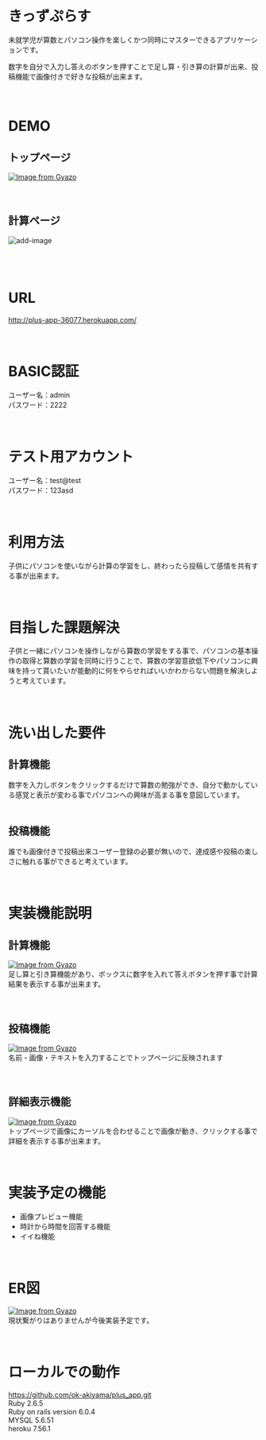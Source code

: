 # きっずぷらす

未就学児が算数とパソコン操作を楽しくかつ同時にマスターできるアプリケーションです。

数字を自分で入力し答えのボタンを押すことで足し算・引き算の計算が出来、投稿機能で画像付きで好きな投稿が出来ます。
<br><br><br>

# DEMO
## トップページ
[![Image from Gyazo](https://i.gyazo.com/46243ac5e47f1dc21fb4164d49bf3cc0.gif)](https://gyazo.com/46243ac5e47f1dc21fb4164d49bf3cc0)
<br><br><br>

## 計算ページ
![add-image](https://i.gyazo.com/c88c011b10fd9a2afd6e1d28deb0aa43.gif)  
<br><br><br>

# URL
http://plus-app-36077.herokuapp.com/
<br><br><br>

# BASIC認証
ユーザー名：admin  
パスワード：2222
<br><br><br>

# テスト用アカウント
ユーザー名：test@test  
パスワード：123asd
<br><br><br>

# 利用方法
子供にパソコンを使いながら計算の学習をし、終わったら投稿して感情を共有する事が出来ます。
<br><br><br>

# 目指した課題解決
子供と一緒にパソコンを操作しながら算数の学習をする事で、パソコンの基本操作の取得と算数の学習を同時に行うことで、算数の学習意欲低下やパソコンに興味を持って貰いたいが能動的に何をやらせればいいかわからない問題を解決しようと考えています。
<br><br><br>

# 洗い出した要件
## 計算機能
数字を入力しボタンをクリックするだけで算数の勉強ができ、自分で動かしている感覚と表示が変わる事でパソコンへの興味が高まる事を意図しています。
<br><br>

## 投稿機能
誰でも画像付きで投稿出来ユーザー登録の必要が無いので、達成感や投稿の楽しさに触れる事ができると考えています。
<br><br><br>

# 実装機能説明
## 計算機能
[![Image from Gyazo](https://i.gyazo.com/c88c011b10fd9a2afd6e1d28deb0aa43.gif)](https://gyazo.com/c88c011b10fd9a2afd6e1d28deb0aa43)  
足し算と引き算機能があり、ボックスに数字を入れて答えボタンを押す事で計算結果を表示する事が出来ます。 
<br><br><br>

## 投稿機能
[![Image from Gyazo](https://i.gyazo.com/ecb38a5250ae3f198c1285eb97712147.gif)](https://gyazo.com/ecb38a5250ae3f198c1285eb97712147)  
名前・画像・テキストを入力することでトップページに反映されます
<br><br><br>
  
## 詳細表示機能
[![Image from Gyazo](https://i.gyazo.com/0cbfcdd5abce7d287308d36dbd527359.gif)](https://gyazo.com/0cbfcdd5abce7d287308d36dbd527359)  
トップページで画像にカーソルを合わせることで画像が動き、クリックする事で詳細を表示する事が出来ます。
<br><br><br>

# 実装予定の機能
* 画像プレビュー機能
* 時計から時間を回答する機能
* イイね機能
<br><br><br>

# ER図
[![Image from Gyazo](https://i.gyazo.com/3613a3bf232bc142ec709354288cc1d8.png)](https://gyazo.com/3613a3bf232bc142ec709354288cc1d8)  
現状繋がりはありませんが今後実装予定です。
<br><br><br>

# ローカルでの動作
https://github.com/ok-akiyama/plus_app.git  
Ruby 2.6.5  
Ruby on rails version 6.0.4  
MYSQL 5.6.51  
heroku 7.56.1  
